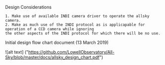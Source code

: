 Design Considerations

    1. Make use of available INDI camera driver to operate the allsky camera.
    2. Make as much use of the INDI protocol as is applicapable for operation of a CCD camera while ignoring
    the other aspects of the INDI protocol for which there will be no use. 
    
Initial design flow chart document (13 March 2019)

![alt text] ("https://github.com/LowellObservatory/All-Sky/blob/master/docs/allsky_design_chart.pdf")

